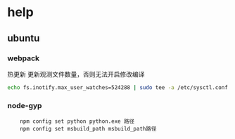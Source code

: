 # help

## ubuntu

### webpack

热更新 
更新观测文件数量，否则无法开启修改编译
```bash
echo fs.inotify.max_user_watches=524288 | sudo tee -a /etc/sysctl.conf && sudo sysctl -p
```


### node-gyp

```
    npm config set python python.exe 路径
    npm config set msbuild_path msbuild_path路径
```
